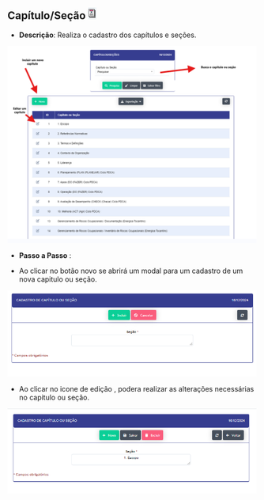 ## Capítulo/Seção ![image.png](capitulo.png)


- **Descrição**: Realiza o cadastro dos capítulos e seções.

![image.png](inserir_capitulo.png)

- **Passo a Passo** : 

- Ao clicar no botão novo se abrirá um modal para um cadastro de um nova capitulo ou seção.

![image.png](cad_capitulo.png)

- Ao clicar no icone de edição , podera realizar as alterações necessárias no capitulo 
ou seção.

![image.png](edit_capitulo.png)
